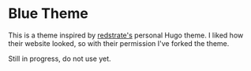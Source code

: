 # Blue Theme

This is a theme inspired by [redstrate's](https://redstrate.com/) personal Hugo theme. I liked how their website looked, so with their permission I've forked the theme.

Still in progress, do not use yet.